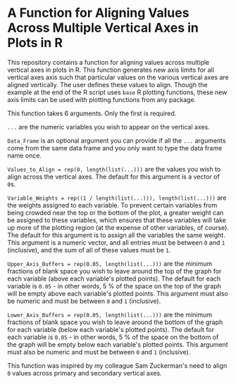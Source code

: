 # A Function for Aligning Values Across Multiple Vertical Axes in Plots in R

This repository contains a function for aligning values across multiple vertical axes in plots in R. This function generates new axis limits for all vertical axes axis such that particular values on the various vertical axes are aligned vertically. The user defines these values to align. Though the example at the end of the R script uses `base` R plotting functions, these new axis limits can be used with plotting functions from any package.

This function takes 6 arguments. Only the first is required.

`...` are the numeric variables you wish to appear on the vertical axes.

`Data_Frame` is an optional argument you can provide if all the `...` arguments come from the same data frame and you only want to type the data frame name once.

`Values_to_Align = rep(0, length(list(...)))` are the values you wish to align across the vertical axes. The default for this argument is a vector of `0`s.

`Variable_Weights = rep((1 / length(list(...))), length(list(...)))` are the weights assigned to each variable. To prevent certain variables from being crowded near the top or the bottom of the plot, a greater weight can be assigned to these variables, which ensures that these variables will take up more of the plotting region (at the expense of other variables, of course). The default for this argument is to assign all the variables the same weight. This argument is a numeric vector, and all entries must be between `0` and `1` (inclusive), and the sum of all of these values must be `1`.

`Upper_Axis_Buffers = rep(0.05, length(list(...)))` are the minimum fractions of blank space you wish to leave around the top of the graph for each variable (above each variable's plotted points). The default for each variable is `0.05` - in other words, 5 % of the space on the top of the graph will be empty above each variable's plotted points. This argument must also be numeric and must be between `0` and `1` (inclusive).

`Lower_Axis_Buffers = rep(0.05, length(list(...)))` are the minimum fractions of blank space you wish to leave around the bottom of the graph for each variable (below each variable's plotted points). The default for each variable is `0.05` - in other words, 5 % of the space on the bottom of the graph will be empty below each variable's plotted points. This argument must also be numeric and must be between `0` and `1` (inclusive).

This function was inspired by my colleague Sam Zuckerman's need to align `0` values across primary and secondary vertical axes.
